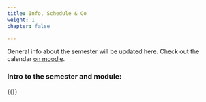 ```yaml
---
title: Info, Schedule & Co
weight: 1
chapter: false

---
```

General info about the semester will be updated here. Check out the calendar [on moodle](https://www.moodle.aau.dk/course/view.php?id=51744).

### Intro to the semester and module:

{{<gslides src="https://docs.google.com/presentation/d/e/2PACX-1vQ_hyq2g5c5S4sWxqiEs4I5d9kNJQVsb6jvbZ-Y8y1rHqJ1RaZG-k6LqmWDXediHhfI5-rXJGvgQUI2/embed?start=false&loop=false&delayms=3000" >}}

<!--

## Video from the Intro Session
PS: Sorry, the sound settings messed up - you have to turn up the volume.
{{< panopto "https://panopto.aau.dk/Panopto/Pages/Embed.aspx?id=2b686864-c8ae-486d-bfff-ad960079bbbb&autoplay=false&offerviewer=true&showtitle=true&showbrand=false&start=0&interactivity=all">}}



<iframe src="https://docs.google.com/presentation/d/e/2PACX-1vSfT_fL6H8QyGXvbCw3KienhPvYRE2Wwkd6tjXBQ-8j5TJqzMIR42tCtqLqNQdUAT_ud8j-m2gyRNFK/embed?start=false&loop=false&delayms=3000" frameborder="0" width="960" height="569" allowfullscreen="true" mozallowfullscreen="true" webkitallowfullscreen="true"></iframe>

-->